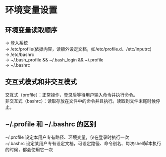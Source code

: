 # 环境变量设置

## 环境变量读取顺序

-> 登入系统  
-> /etc/profile(依据内容，读额外设定文档，如/etc/profile.d、/etc/inputrc)  
-> /etc/bashrc  
-> ~/.bash_profile && ~/.bash_login && ~/.profile  
-> ~/.bashrc

## 交互式模式和非交互模式

交互式（profile）：正常操作，登录后等待用户输入命令并执行命令。  
非交互式（bashrc）：读取存放在文件中的命令并且执行。读取到文件末尾时候停止。

## ~/.profile 和 ~/.bashrc 的区别

~/.profile 设定本用户专有路径、环境变量，仅在登录时执行一次  
~/.bashrc 设定某用户专有设定文档，可设定路径、命令别名、每次shell脚本执行的时候，都会使用它一次
